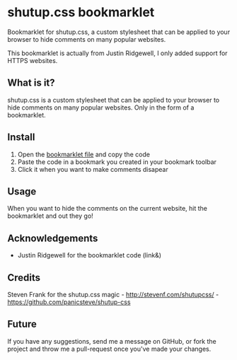 # shutup.css bookmarklet
Bookmarklet for shutup.css, a custom stylesheet that can be applied to your browser to hide comments on many popular websites.

This bookmarklet is actually from Justin Ridgewell, I only added support for HTTPS websites.

## What is it?

shutup.css is a custom stylesheet that can be applied to your browser to hide comments on many popular websites. Only in the form of a bookmarklet.

## Install

1. Open the [bookmarklet file](https://github.com/vallieres/shutup-css-bookmarklet/blob/master/shutup-css-bookmarklet.min.js) and copy the code
2. Paste the code in a bookmark you created in your bookmark toolbar
3. Click it when you want to make comments disapear

## Usage

When you want to hide the comments on the current website, hit the bookmarklet and out they go!

## Acknowledgements

- Justin Ridgewell for the bookmarklet code (link&)

## Credits

Steven Frank for the shutup.css magic - http://stevenf.com/shutupcss/ - https://github.com/panicsteve/shutup-css

## Future

If you have any suggestions, send me a message on GitHub, or fork the project and throw me a pull-request once you've made your changes.
